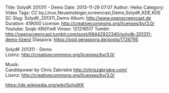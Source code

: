 Title: SolydK 201311 - Demo
Date: 2013-11-29 07:07
Author: Heiko
Category: Video
Tags: CC by,Linux,Neueinsteiger,screencast,Demo,SolydK,KDE,KDE SC
Slug: SolydK_201311_Demo
Album: http://www.openscreencast.de
Duration: 419000
License: http://creativecommons.org/licenses/by/3.0/
Youtube: Soqb-XRdYw8
Vimeo: 121216517
Tumblr: http://openscreencast.tumblr.com/post/68442922340/solydk-201311-demo-lizenz
Diaspora: https://pod.geraspora.de/posts/1726795

SolydK 201311 - Demo  
Lizenz: <http://creativecommons.org/licenses/by/3.0/>  
  
Musik:  
Candlepower by Chris Zabriskie <http://chriszabriskie.com/>  
Lizenz: <http://creativecommons.org/licenses/by/3.0/>  
  
<https://de.wikipedia.org/wiki/SolydXK>

